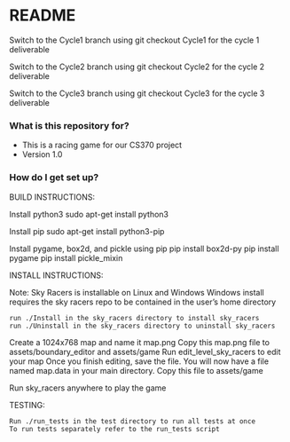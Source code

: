 # README #

Switch to the Cycle1 branch using git checkout Cycle1 for the cycle 1 deliverable

Switch to the Cycle2 branch using git checkout Cycle2 for the cycle 2 deliverable

Switch to the Cycle3 branch using git checkout Cycle3 for the cycle 3 deliverable

### What is this repository for? ###

* This is a racing game for our CS370 project
* Version 1.0

### How do I get set up? ###

BUILD INSTRUCTIONS:

Install python3
    sudo apt-get install python3

Install pip
    sudo apt-get install python3-pip

Install pygame, box2d, and pickle using pip
    pip install box2d-py
    pip install pygame
    pip install pickle_mixin

INSTALL INSTRUCTIONS:

Note: Sky Racers is installable on Linux and Windows
Windows install requires the sky racers repo to be contained in the user’s home directory

    run ./Install in the sky_racers directory to install sky_racers
    run ./Uninstall in the sky_racers directory to uninstall sky_racers

Create a 1024x768 map and name it map.png
Copy this map.png file to assets/boundary_editor and assets/game
Run edit_level_sky_racers to edit your map
Once you finish editing, save the file. You will now have a file named map.data in your main 
directory.
Copy this file to assets/game

Run sky_racers anywhere to play the game


TESTING:

    Run ./run_tests in the test directory to run all tests at once
    To run tests separately refer to the run_tests script
